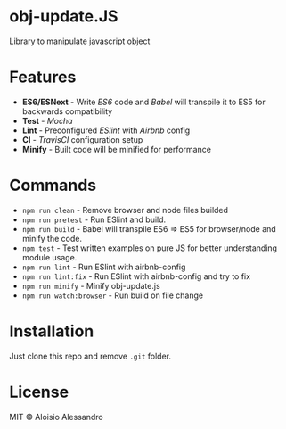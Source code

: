 # obj-update.JS

Library to manipulate javascript object

# Features

- **ES6/ESNext** - Write _ES6_ code and _Babel_ will transpile it to ES5 for backwards compatibility
- **Test** - _Mocha_
- **Lint** - Preconfigured _ESlint_ with _Airbnb_ config
- **CI** - _TravisCI_ configuration setup
- **Minify** - Built code will be minified for performance

# Commands

- `npm run clean` - Remove browser and node files builded
- `npm run pretest` - Run ESlint and build.
- `npm run build` - Babel will transpile ES6 => ES5 for browser/node and minify the code.
- `npm test` - Test written examples on pure JS for better understanding module usage.
- `npm run lint` - Run ESlint with airbnb-config
- `npm run lint:fix` - Run ESlint with airbnb-config and try to fix
- `npm run minify` - Minify obj-update.js
- `npm run watch:browser` - Run build on file change

# Installation

Just clone this repo and remove `.git` folder.

# License

MIT © Aloisio Alessandro
